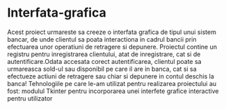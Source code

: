 # Interfata-grafica
Acest proiect urmareste sa creeze o interfata grafica de tipul unui sistem bancar, de unde clientul sa poata interactiona in cadrul bancii prin efectuarea unor operatiuni de retragere si depunere.  Proiectul contine un registru pentru inregistrarea clientului, atat de inregistrare, cat si de autentificare.Odata accesata corect autentificarea, clientul poate sa urmareasca sold-ul sau disponibil pe care il are in banca, cat si sa efectueze actiuni de retragere sau chiar si depunere in contul deschis la banca!
Tehnologiile pe care le-am utilizat pentru realizarea proiectului au fost:
modulul Tkinter pentru incorporarea unei interfete grafice interactive pentru utilizator

